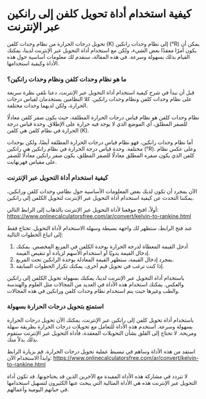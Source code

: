 كيفية استخدام أداة تحويل كلفن إلى رانكين عبر الإنترنت
=====================================================

تحويل درجات الحرارة من نظام وحدات كلفن (K) إلى نظام وحدات رانكين (°R) يمكن أن يكون أمرًا معقدًا بعض الشيء، ولكن مع استخدام أداة التحويل عبر الإنترنت لدينا، يمكنك القيام بذلك بسهولة وسرعة. في هذه المقالة، سنقدم لك معلومات أساسية حول هذه الأداة وكيفية استخدامها.

### ما هو نظام وحدات كلفن ونظام وحدات رانكين؟

قبل أن نبدأ في شرح كيفية استخدام أداة التحويل عبر الإنترنت، دعنا نلقي نظرة سريعة على نظام وحدات كلفن ونظام وحدات رانكين. كلا النظامين يستخدمان لقياس درجات الحرارة، ولكن لديهما وحدات مختلفة.

نظام وحدات كلفن هو نظام قياس درجات الحرارة المطلقة، حيث يكون صفر كلفن معادلًا للصفر المطلق، أي الموضع الذي لا يوجد فيه حرارة على الإطلاق. وحدة قياس درجة الحرارة في نظام كلفن هي كلفن (K).

أما نظام وحدات رانكين، فهو نظام قياس درجات الحرارة المطلقة أيضًا، ولكن بوحدات مختلفة. وحدة قياس درجة الحرارة في نظام رانكين هي رانكين (°R). وعلى عكس نظام كلفن الذي يكون صفره المطلق معادلًا للصفر المطلق، يكون صفر رانكين معادلًا للصفر على مقياس فهرنهايت.

### كيفية استخدام أداة التحويل عبر الإنترنت

الآن بمجرد أن تكون لديك بعض المعلومات الأساسية حول نظامي وحدات كلفن ورانكين، يمكننا التحدث عن كيفية استخدام أداة التحويل عبر الإنترنت لتحويل الكلفن إلى رانكين.

أولاً، افتح موقعنا لأداة التحويل عبر الإنترنت بالذهاب إلى الرابط التالي: <https://www.onlinecalculatorsfree.com/ar/convert/kelvin-to-rankine.html>

عند فتح الرابط، ستظهر لك واجهة بسيطة وسهلة الاستخدام لأداة التحويل. تحتاج فقط إلى اتباع الخطوات التالية:

1. أدخل القيمة المعطاة لدرجة الحرارة بوحدة الكلفن في المربع المخصص. يمكنك إدخال القيمة يدويًا أو استخدام الأسهم لزيادة أو تنقيص القيمة.
2. بمجرد إدخال القيمة، ستظهر القيمة المعادلة بوحدة الرانكين تحت المربع.
3. إذا كنت ترغب في تحويل قيم أخرى، يمكنك تكرار الخطوات السابقة.

باستخدام أداة التحويل عبر الإنترنت لدينا، يمكنك بسهولة تحويل الكلفن إلى رانكين والعكس. يمكنك استخدام هذه الأداة في العديد من المجالات مثل العلوم والهندسة والطب وغيرها حيث يتم استخدام نظام وحدات كلفن ورانكين في هذه المجالات.

### استمتع بتحويل درجات الحرارة بسهولة

باستخدام أداة تحويل كلفن إلى رانكين عبر الإنترنت، يمكنك الآن تحويل درجات الحرارة بسهولة وسرعة. استخدم هذه الأداة للتعامل مع تحويلات درجات الحرارة بطريقة سهلة ومريحة. لا تحتاج إلى القلق بشأن التحويلات المعقدة، فأداة التحويل عبر الإنترنت ستقوم بذلك بدلاً منك.

استفد من هذه الأداة وساهم في تبسيط عملية تحويل درجات الحرارة. قم بزيارة الرابط وابدأ الاستخدام الآن: <https://www.onlinecalculatorsfree.com/ar/convert/kelvin-to-rankine.html>

لا تتردد في مشاركة هذه الأداة المفيدة مع الآخرين الذين قد يحتاجونها. قد تكون أداة التحويل عبر الإنترنت هذه هي الأداة المثالية التي يبحث عنها الكثيرون لتسهيل استخدامها في حياتهم اليومية وأعمالهم.